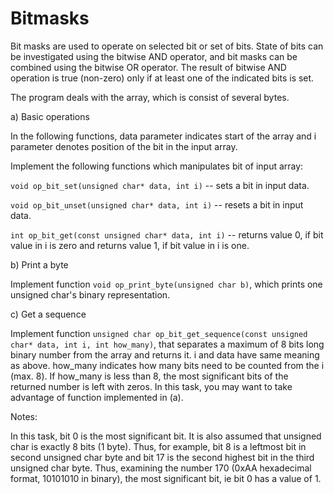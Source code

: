 # Bitmasks

Bit masks are used to operate on selected bit or set of bits. State of bits can be investigated using the bitwise AND operator, and bit masks can be combined using the bitwise OR operator. The result of bitwise AND operation is true (non-zero) only if at least one of the indicated bits is set.

The program deals with the array, which is consist of several bytes.

a) Basic operations

In the following functions, data parameter indicates start of the array and i parameter denotes position of the bit in the input array.

Implement the following functions which manipulates bit of input array:

`void op_bit_set(unsigned char* data, int i)` -- sets a bit in input data.

`void op_bit_unset(unsigned char* data, int i)` -- resets a bit in input data.

`int op_bit_get(const unsigned char* data, int i)` -- returns value 0, if bit value in i is zero and returns value 1, if bit value in i is one.

b) Print a byte

Implement function `void op_print_byte(unsigned char b)`, which prints one unsigned char's binary representation.

c) Get a sequence

Implement function `unsigned char op_bit_get_sequence(const unsigned char* data, int i, int how_many)`, that separates a maximum of 8 bits long binary number from the array and returns it. i and data have same meaning as above. how_many indicates how many bits need to be counted from the i (max. 8). If how_many is less than 8, the most significant bits of the returned number is left with zeros. In this task, you may want to take advantage of function implemented in (a).

Notes:

In this task, bit 0 is the most significant bit. It is also assumed that unsigned char is exactly 8 bits (1 byte). Thus, for example, bit 8 is a leftmost bit in second unsigned char byte and bit 17 is the second highest bit in the third unsigned char byte. Thus, examining the number 170 (0xAA hexadecimal format, 10101010 in binary), the most significant bit, ie bit 0 has a value of 1.
